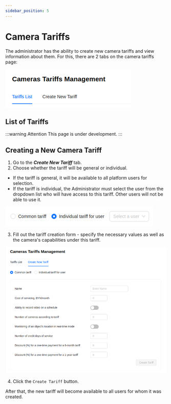 ```yaml
---
sidebar_position: 5
---
```


# Camera Tariffs

The administrator has the ability to create new camera tariffs and view information about them. For this, there are 2 tabs on the camera tariffs page:

![](./imgs/camera-tarif-add-en.png)


## List of Tariffs

:::warning Attention
    This page is under development.
:::

## Creating a New Camera Tariff

1. Go to the ***Create New Tariff*** tab.
2. Choose whether the tariff will be general or individual.

- If the tariff is general, it will be available to all platform users for selection.
- If the tariff is individual, the Administrator must select the user from the dropdown list who will have access to this tariff. Other users will not be able to use it.

![](./imgs/tracker-tarif-ind-en.png)

3. Fill out the tariff creation form - specify the necessary values as well as the camera's capabilities under this tariff.

![](./imgs/camera-tarif-create-en.png)

4. Click the `Create Tariff` button.

After that, the new tariff will become available to all users for whom it was created.
